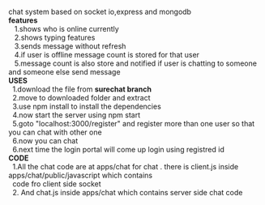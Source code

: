 chat system based on socket io,express and mongodb<br>
<b>features </b><br>
   &nbsp;&nbsp; 1.shows who is online currently<br>
   &nbsp;&nbsp; 2.shows typing features<br>
   &nbsp;&nbsp;	3.sends message without refresh<br>
   &nbsp;&nbsp; 4.if user is offline message count is stored for that user <br>
   &nbsp;&nbsp; 5.message count is also store and notified if user is chatting to someone and someone else send message<br>
<b>USES</b><br>
  &nbsp;&nbsp;1.download the file from <b>surechat branch</b><br>
  &nbsp;&nbsp;2.move to downloaded folder and extract<br>
  &nbsp;&nbsp;3.use npm install to install the dependencies<br>
  &nbsp;&nbsp;4.now start the server using npm start<br>
  &nbsp;&nbsp;5.goto "localhost:3000/register" and  register more than one user so that you can chat with other one  <br>
  &nbsp;&nbsp;6.now you can chat<br>
  &nbsp;&nbsp;6.next time the login portal will come up login using registred id<br>
<b>CODE</b><br>
  &nbsp;&nbsp;1.All the chat code are at apps/chat for chat . there is client.js inside apps/chat/public/javascript which contains<br>
  &nbsp;&nbsp;code fro client side socket<br>
  &nbsp;&nbsp;2. And chat.js inside apps/chat which contains server side chat code
  
